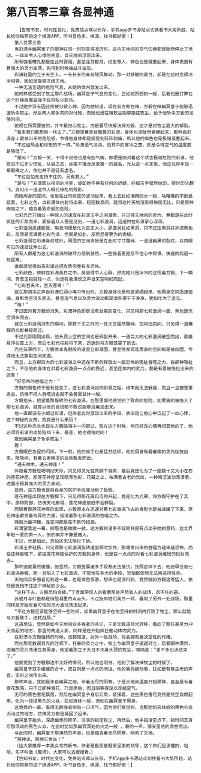 # 第八百零三章 各显神通
        【告知书友，时代在变化，免费站点难以长存，手机app多书源站点切换看书大势所趋，站长给你推荐的这个换源APP，听书音色多、换源、找书都好使！】
       第八百零三章
       当彩潇与幽冥皇子的眼神在同一时刻变得凌厉时，这片天地间的空气仿佛都是陡然停止了流动，一丝丝令人心悸的杀意，自天地间浮现出来。
       所有强者瞳孔都是在此时骤缩，甚至连苏碧月，红鱼等人，神色也是凝重起来，身体表面有着强大的灵力波荡，免得到时候被战斗波及。
       彩潇轻盈的立于天空上，一头长长的青丝随风舞动，那一对妖魅的美目，却是在此时变得冰冷彻骨，犹如是能够冻结天地。
       一种无法言语的危险气息，从她的体内散发出来。
       她同样感受到了牧尘那片战场，幽冥皇子气息的变化，正如她所想的一般，后者也是打算在这个时候施展最强手段将牧尘斩杀。
       不过她并没有因此而被分散心神，因为她知道，现在双方都在赌，方毅在赌幽冥皇子能够迅速斩杀牧尘，然后两人联手共同对付她，而她也是在赌牧尘能够拖住牧尘，给予他斩杀方毅的足够时间。
       她现在所需要做的，并不是担心牧尘，而是要尽快解决掉方毅，这才是对牧尘最大的帮助。
       “看来我们都想到一块去了。”方毅望着青丝飘舞的彩潇，身体也是陡然紧绷起来，那种自彩潇身上散发出来的危险感，令得他身体都是感觉到阵阵刺痛，所以他的面色也是极端凝重起来。
       “不过结局会和你想的不一样。”彩潇语气淡淡，但其中的寒冷之意，却是令得空气的温度都是降低了。
       “是吗？”方毅一笑，不得不说他也是有些气魄，即便是面对着这个状态极端危险的彩潇，他依旧不见多少慌乱，从容之态，丝毫不落龙凤录第一的威名，光从这一点来看，他这北界年轻一辈巅峰之人，倒也并不是徒有虚名。
       “不过就怕先支持不住的，另有其人。”
       “是吗？”彩潇回以相同的冷笑，旋即她不再有任何的迟疑，纤细玉手猛然结印，顿时印法翻飞，变幻出一道道令人眼花缭乱的残影。
       而她周身的空间，也是在此时疯狂的波动起来，看上去犹如沸腾的水一般，咕噜噜的不断蔓延着，七彩之色，自彩潇体内射将出来，短短数息间，就将这片天地渲染得绚丽无比，只是那种绚丽之下，蕴含着致命般的危险。
       七彩光芒开始以一种惊人的速度在彩潇玉手之间凝聚，只见得天地间的灵力，竟都是在此时疯狂的汇聚而来，紧接着众人便是见到，一道七彩漩涡，迅速的在彩潇掌心浮现。
       七彩漩涡迅速膨胀，瞬息间便是化为百丈大小，那漩涡犹如黑洞，只不过这黑洞并非漆黑色彩，反而是充满着七彩色泽，但就是如此，反而显得更为的诡秘。
       七彩漩涡在彩潇身前成形，周围的空间直接是在此时寸寸蹦碎，一道道幽黑的裂纹，以肉眼可见的速度延伸出去。
       所有人都是为这七彩漩涡的破坏力感到骇然，一些强者更是忍不住心中惊惧，快速的后退一些距离。
       谁都感觉得出来彩潇这招攻势究竟有多恐怖。
       七彩颜色，映射在彩潇美目之中，美丽得令人心醉，然而她只是冰冷的注视着方毅，下一瞬间，青葱玉指轻轻一点，似是有着清悦之声自天空响彻而起。
       “七彩吞天术，吞灭苍穹！”
       就在那清冷之声自彩潇红润小嘴中传出时，方毅身体也是彻底紧绷起来，他周身空间迅速扭曲，身影凭空消失而去，甚至连气息以及灵力波动都是消失得干干净净，犹如化为了虚无。
       “嗡！”
       不过面对着方毅的消失，彩潇神色却是没有丝毫的变化，只见得那七彩漩涡一震，竟也是凭空消失而去。
       就在七彩漩涡消失的瞬间，那数千丈之外的一处天空猛然蹦碎，空间扭曲间，只见得一道模糊的光影暴掠而过。
       不过光影刚刚出现，他头顶上空的空间也是碎裂开来，一道巨大的七彩漩涡破空而出，直接悬浮在其上方，而后七彩光柱射将下来，迅速的将方毅笼罩了进去。
       光柱笼罩而下，方毅原本鬼魅般的速度立即凝固，甚至他发现连周身的空间都是被加固，令得他无法撕裂空间而遁。
       而且，上方那巨大的七彩漩涡之中还在不断的释放出一股恐怖的吸扯吞噬之力，在那种吸扯之下，不仅他的身体在对着七彩漩涡一点点的靠近，甚至连体内的灵力，都是有着被吸扯出来的迹象！
       “好恐怖的吞噬之力！”
       方毅的面色终于是有些变了，这七彩漩涡如同跗骨之蛆，根本就无法躲避，而且一旦被笼罩进去，仿佛不把人吞噬进去就不会善罢甘休一般。
       方毅抬头，他望着那旋转的七彩漩涡，在那里面他感觉到了致命的危险，如果真的被吸入了那七彩漩涡，就算以他的自信都不敢说能够活着逃出来。
       他一直都没有小觑过彩潇，但后者此时展现出来的手段，依旧是让他心中泛起了一丝心悸，这个神秘的女孩，究竟是什么来历？
       不过这种念头也就在方毅脑海中一闪即过，现在这个时候，他已经没心情再想其他的了，他必须将彩潇的攻势阻挡下来，最差，他也得拖时间！
       拖到幽冥皇子斩杀牧尘！
       轰！
       方毅眼芒急促的闪烁，下一刻，他的双手也是猛然结印，他的周身有着璀璨的灵光绽放出来，隐隐间，有着玄奥晦涩的波动散发而出。
       “通天神术，通天神莲！”
       伴随着方毅轻喝响彻天际，只见得灵光在其脚下凝聚，最后竟是化为了一座数十丈大小左右的莲花神座，那莲花神座呈现暗青色彩，花瓣之上，布满着古老的光纹，一种晦涩波动荡漾着，透露出极其强大的灵力波动。
       显然，这方毅也是将自身的防护手段催动到了极致。
       莲花神座出现在方毅脚下，只见得那花瓣冉冉的升起，竟是化为光罩，将方毅守护在了其中，那种防御，仿佛天地崩塌，莲花神座依旧不会碎裂。
       而随着那莲花神座的出现，方毅原本在迅速对着七彩漩涡飞去的身影也是被减缓了下来，莲花神座散发着奇异的力量，抵消着那七彩漩涡的吞噬之力。
       两股力量冲撞，连空间都是在不断的扭曲。
       彩潇望着这一幕，柳眉也是微微一掀，这方毅的诸多手段同样是有点出乎她的意料，这北界年轻一辈的第一人，倒的确并不算是庸人。
       不过，光是如此，恐怕还无法阻拦下她。
       彩潇玉手轻扬，只见得那七彩漩涡旋转速度顿时加快，那爆发出来的吞噬力越来越恐怖，而在这种吞噬下，那由莲花神座保护的方毅的身体，也是在一点点的对着七彩漩涡缓慢的投射而去…
       那种速度虽然缓慢，但显然，方毅施展诸多手段都无法抵抗，按照这样下去，他迟早会被七彩漩涡吞噬，而一旦陷入了七彩漩涡，不管他有多大的手段，恐怕都依然无法再逃得性命。
       天地间众多强者见到这一幕，也是面色惊骇，想来也是没料到，竟然强如方毅这等猛人，依然是抵挡不住这个神秘的少女。
       “这样下去，方毅恐怕会输。”丁宣面带惊人的看着那处声势骇人的战场，忍不住的道。
       苏碧月与红鱼都是俏脸凝重的点点头，不过旋即她们美目一转，看向了另外一处战场，那里同样是开始有着可怕的灵力波动荡漾起来。
       “不过方毅应该能够坚持一些时间，如果幽冥皇子在他坚持的时间内打败了牧尘，那么就能与方毅联手，扭转战局。”
       这道想法，显然是如今天地间众多强者的共识，于是无数道目光转移，看向了那狂暴灵力冲天而起的地方，那里的两道人影，同样是在开始疯狂催动体内灵力。
       在彩潇与方毅僵持的时候，谁都知道，另外一处战场，将会拥有着决定性的作用。
       而在那无数道目光的注视下，狂暴的灵力之中，牧尘与幽冥皇子遥遥对立，后者眼神漠然，浩瀚的灵力荡漾在其周身，他望着那立于大日不灭身头顶的牧尘，喃喃道：“差不多也该结束了。”
       他察觉到了方毅那边不太好的情况，所以他也明白，他到了解决掉牧尘的时候了。
       幽冥皇子双手缓缓的合十，双目则是一点点的闭拢，他的嘴唇蠕动着，犹如是有着古老的声音，无形之间传出来。
       那种声音，犹如是来自幽冥之地，带着无尽的阴寒，于是天地间温度开始骤降，甚至是有着雪花飘落，只不过那种雪花，乃是黑色，而且阴寒得足以冻结空气。
       无尽的黑色雪花飘落，然后在幽冥皇子身后汇聚，紧接着，这些黑色雪花竟然是凭空自燃起来，化为一缕缕黑色的火焱，犹如液体一般，流动在幽冥皇子周身。
       这诡异的一幕，看得无数强者倒吸一口凉气，因为他们察觉到，当那犹如液体般的黑色火焱流动过的地方，仿佛灵力都是凝固了起来。
       幽冥皇子抬头，深邃幽黑的眸子，淡漠的锁定牧尘，再然后，他手指凌空点下，顿时间其身后那流动的黑色火焱，在此时犹如那幽冥深处的火龙一般 ，唰的一声，铺天盖地的席卷而出。
       与此同时，幽冥皇子那漠然的声音，也是蕴含着无尽阴寒，响彻了天地。
       “冥神诀，冥神灭世焱！”
       （给大家推荐一本美女写的新书，作者是番茄童鞋家里面的领导，这个你们应该懂的，哈哈，名字叫做《魔塔》，大家可以去搜搜看。）
       【告知书友，时代在变化，免费站点难以长存，手机app多书源站点切换看书大势所趋，站长给你推荐的这个换源APP，听书音色多、换源、找书都好使！】
